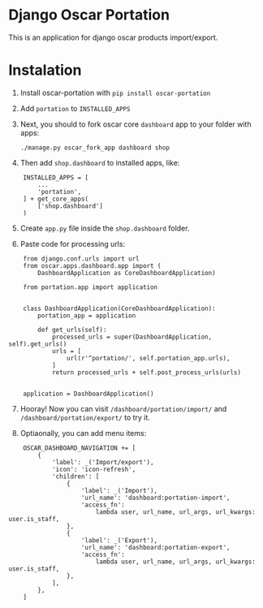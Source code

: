 # Django Oscar Portation

This is an application for django oscar products import/export.

# Instalation

1. Install oscar-portation with `pip install oscar-portation`

2. Add `portation` to `INSTALLED_APPS`

3. Next, you should to fork oscar core `dashboard` app to your folder with apps:

	`./manage.py oscar_fork_app dashboard shop`

4. Then add `shop.dashboard` to installed apps, like:
```
	INSTALLED_APPS = [
		...
	    'portation',
	] + get_core_apps(
	    ['shop.dashboard']
	)
```
5. Create `app.py` file inside the `shop.dashboard` folder.

6. Paste code for processing urls:

```
	from django.conf.urls import url
	from oscar.apps.dashboard.app import (
	    DashboardApplication as CoreDashboardApplication)

	from portation.app import application


	class DashboardApplication(CoreDashboardApplication):
	    portation_app = application

	    def get_urls(self):
	        processed_urls = super(DashboardApplication, self).get_urls()
	        urls = [
	            url(r'^portation/', self.portation_app.urls),
	        ]
	        return processed_urls + self.post_process_urls(urls)


	application = DashboardApplication()

```

7. Hooray! Now you can visit `/dashboard/portation/import/` and `/dashboard/portation/export/` to try it.

8. Optiaonally, you can add menu items:

```
	OSCAR_DASHBOARD_NAVIGATION += [
	    {
	        'label': _('Import/export'),
	        'icon': 'icon-refresh',
	        'children': [
	            {
	                'label': _('Import'),
	                'url_name': 'dashboard:portation-import',
	                'access_fn':
	                    lambda user, url_name, url_args, url_kwargs: user.is_staff,
	            },
	            {
	                'label': _('Export'),
	                'url_name': 'dashboard:portation-export',
	                'access_fn':
	                    lambda user, url_name, url_args, url_kwargs: user.is_staff,
	            },
	        ],
	    },
	]
```
